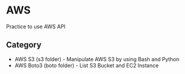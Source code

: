 # AWS
Practice to use AWS API

## Category
* AWS S3 (s3 folder) - Manipulate AWS S3 by using Bash and Python
* AWS Boto3 (boto folder) - List S3 Bucket and EC2 Instance

